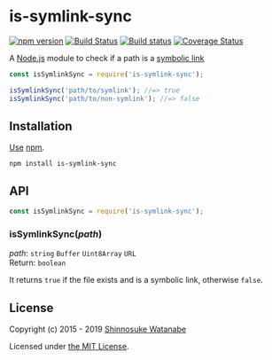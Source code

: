 # is-symlink-sync

[![npm version](https://img.shields.io/npm/v/is-symlink-sync.svg)](https://www.npmjs.com/package/is-symlink-sync)
[![Build Status](https://travis-ci.com/shinnn/is-symlink-sync.svg?branch=master)](https://travis-ci.com/shinnn/is-symlink-sync)
[![Build status](https://ci.appveyor.com/api/projects/status/1e8sfy6cs9dxrs5j?svg=true)](https://ci.appveyor.com/project/ShinnosukeWatanabe/is-symlink-sync)
[![Coverage Status](https://img.shields.io/coveralls/shinnn/is-symlink-sync.svg)](https://coveralls.io/r/shinnn/is-symlink-sync)

A [Node.js](https://nodejs.org) module to check if a path is a [symbolic link](https://en.wikipedia.org/wiki/Symbolic_link)

```javascript
const isSymlinkSync = require('is-symlink-sync');

isSymlinkSync('path/to/symlink'); //=> true
isSymlinkSync('path/to/non-symlink'); //=> false
```

## Installation

[Use](https://docs.npmjs.com/cli/install) [npm](https://docs.npmjs.com/about-npm/).

```
npm install is-symlink-sync
```

## API

```javascript
const isSymlinkSync = require('is-symlink-sync');
```

### isSymlinkSync(*path*)

*path*: `string` `Buffer` `Uint8Array` `URL`  
Return: `boolean`

It returns `true` if the file exists and is a symbolic link, otherwise `false`.

## License

Copyright (c) 2015 - 2019 [Shinnosuke Watanabe](https://github.com/shinnn)

Licensed under [the MIT License](./LICENSE).
